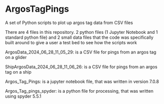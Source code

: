 # ArgosTagPings
A set of Python scripts to plot up argos tag data from CSV files

There are 4 files in this repository. 2 python files (1 Jupyter Notebook and 1 standard python file) and 2 small data files that the code was specifically built around to give a user a test bed to see how the scripts work

ArgosData_2024_06_28_11_05_29: is a CSV file for pings from an argos tag on a glider

ShipArgosData_2024_06_28_11_06_26: is a CSV file for pings from an argos tag on a ship

Argos_Tag_Pings: is a jupyter notebook file, that was written in version 7.0.8

Argos_Tag_pings_spyder: is a python file for processing, that was written using spyder 5.5.1

